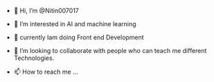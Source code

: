 - 👋 Hi, I’m @Nitin007017
- 👀 I’m interested in AI and machine learning
- 🌱 currently Iam doing Front end Development
- 💞️ I’m looking to collaborate with people who can teach me different 
      Technologies.

- 📫 How to reach me ...

<!---
Nitin007017/Nitin007017 is a ✨ special ✨ repository because its `README.md` (this file) appears on your GitHub profile.
You can click the Preview link to take a look at your changes.
--->
